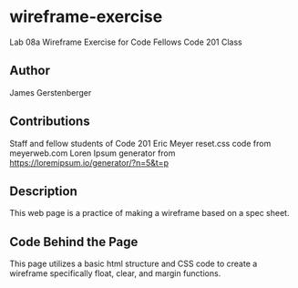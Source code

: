 # wireframe-exercise
Lab 08a Wireframe Exercise for Code Fellows Code 201 Class

## Author
James Gerstenberger

## Contributions
Staff and fellow students of Code 201
Eric Meyer reset.css code from meyerweb.com
Loren Ipsum generator from https://loremipsum.io/generator/?n=5&t=p

## Description
This web page is a practice of making a wireframe based on a spec sheet.

## Code Behind the Page
This page utilizes a basic html structure and CSS code to create a wireframe specifically float, clear, and margin functions.